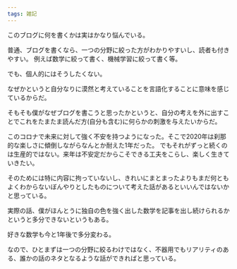 ```yaml
---
tags: 雑記
---
```

このブログに何を書くかは実はかなり悩んでいる。

普通、ブログを書くなら、一つの分野に絞った方がわかりやすいし、読者も付きやすい。
例えば数学に絞って書く、機械学習に絞って書く等。


でも、個人的にはそうしたくない。

なぜかというと自分なりに漠然と考えていることを言語化することに意味を感じているからだ。

そもそも僕がなぜブログを書こうと思ったかというと、自分の考えを外に出すことでこれをたまたま読んだ方(自分も含む)に何らかの刺激を与えたいからだ。

このコロナで未来に対して強く不安を持つようになった。そこで2020年は刹那的な楽しさに傾倒しながらなんとか耐えた1年だった。
でもそれがずっと続くのは生産的ではない。来年は不安定だからこそできる工夫をこらし、楽しく生きていきたい。


そのためには特に内容に拘っていないし、きれいにまとまったよりもまだ何ともよくわからないぼんやりとしたものについて考えた話があるといいんではないかと思っている。

実際の話、僕がほんとうに独自の色を強く出した数学を記事を出し続けられるかというと多分できないというもある。

好きな数学も今と1年後で多分変わる。


なので、ひとまずは一つの分野に絞るわけではなく、不器用でもリアリティのある、誰かの話のネタとなるような話ができればと思っている。
